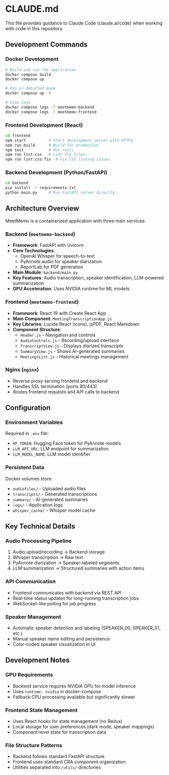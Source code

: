 # CLAUDE.md

This file provides guidance to Claude Code (claude.ai/code) when working with code in this repository.

## Development Commands

### Docker Development
```bash
# Build and run the application
docker compose build
docker compose up

# Run in detached mode
docker compose up -d

# View logs
docker compose logs -f meetmemo-backend
docker compose logs -f meetmemo-frontend
```

### Frontend Development (React)
```bash
cd frontend
npm start          # Start development server with HTTPS
npm run build      # Build for production
npm test           # Run tests
npm run lint:css   # Lint CSS files
npm run lint:css:fix  # Fix CSS linting issues
```

### Backend Development (Python/FastAPI)
```bash
cd backend
pip install -r requirements.txt
python main.py     # Run FastAPI server directly
```

## Architecture Overview

MeetMemo is a containerized application with three main services:

### Backend (`meetmemo-backend`)
- **Framework**: FastAPI with Uvicorn
- **Core Technologies**: 
  - OpenAI Whisper for speech-to-text
  - PyAnnote.audio for speaker diarization
  - ReportLab for PDF generation
- **Main Module**: `backend/main.py`
- **Key Features**: Audio transcription, speaker identification, LLM-powered summarization
- **GPU Acceleration**: Uses NVIDIA runtime for ML models

### Frontend (`meetmemo-frontend`)  
- **Framework**: React 19 with Create React App
- **Main Component**: `MeetingTranscriptionApp.js`
- **Key Libraries**: Lucide React (icons), jsPDF, React Markdown
- **Component Structure**:
  - `Header.js` - Navigation and controls
  - `AudioControls.js` - Recording/upload interface
  - `TranscriptView.js` - Displays diarized transcripts
  - `SummaryView.js` - Shows AI-generated summaries
  - `MeetingsList.js` - Historical meetings management

### Nginx (`nginx`)
- Reverse proxy serving frontend and backend
- Handles SSL termination (ports 80/443)
- Routes frontend requests and API calls to backend

## Configuration

### Environment Variables
Required in `.env` file:
- `HF_TOKEN`: Hugging Face token for PyAnnote models
- `LLM_API_URL`: LLM endpoint for summarization
- `LLM_MODEL_NAME`: LLM model identifier

### Persistent Data
Docker volumes store:
- `audiofiles/` - Uploaded audio files
- `transcripts/` - Generated transcriptions
- `summary/` - AI-generated summaries  
- `logs/` - Application logs
- `whisper_cache/` - Whisper model cache

## Key Technical Details

### Audio Processing Pipeline
1. Audio upload/recording → Backend storage
2. Whisper transcription → Raw text
3. PyAnnote diarization → Speaker-labeled segments
4. LLM summarization → Structured summaries with action items

### API Communication
- Frontend communicates with backend via REST API
- Real-time status updates for long-running transcription jobs
- WebSocket-like polling for job progress

### Speaker Management
- Automatic speaker detection and labeling (SPEAKER_00, SPEAKER_01, etc.)
- Manual speaker name editing and persistence
- Color-coded speaker visualization in UI

## Development Notes

### GPU Requirements
- Backend service requires NVIDIA GPU for model inference
- Uses `runtime: nvidia` in docker-compose
- Fallback CPU processing available but significantly slower

### Frontend State Management
- Uses React hooks for state management (no Redux)
- Local storage for user preferences (dark mode, speaker mappings)
- Component-level state for transcription data

### File Structure Patterns
- Backend follows standard FastAPI structure
- Frontend uses standard CRA component organization
- Utilities separated into `/utils/` directories